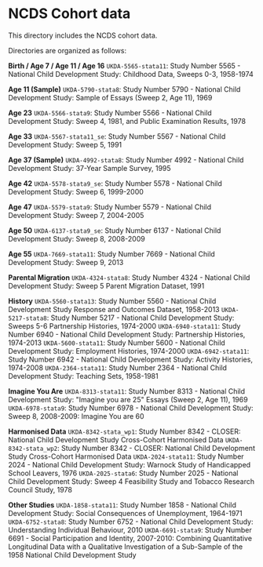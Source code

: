 # NCDS Cohort data

This directory includes the NCDS cohort data.

Directories are organized as follows:

**Birth / Age 7 / Age 11 / Age 16**
`UKDA-5565-stata11`: Study Number 5565 - National Child Development Study: Childhood Data, Sweeps 0-3, 1958-1974

**Age 11 (Sample)**
`UKDA-5790-stata8`: Study Number 5790 - National Child Development Study: Sample of Essays (Sweep 2, Age 11), 1969

**Age 23**
`UKDA-5566-stata9`: Study Number 5566 - National Child Development Study: Sweep 4, 1981, and Public Examination Results, 1978

**Age 33**
`UKDA-5567-stata11_se`: Study Number 5567 - National Child Development Study: Sweep 5, 1991

**Age 37 (Sample)**
`UKDA-4992-stata8`: Study Number 4992 - National Child Development Study: 37-Year Sample Survey, 1995

**Age 42**
`UKDA-5578-stata9_se`: Study Number 5578 - National Child Development Study: Sweep 6, 1999-2000

**Age 47**
`UKDA-5579-stata9`: Study Number 5579 - National Child Development Study: Sweep 7, 2004-2005

**Age 50**
`UKDA-6137-stata9_se`: Study Number 6137 - National Child Development Study: Sweep 8, 2008-2009

**Age 55**
`UKDA-7669-stata11`: Study Number 7669 - National Child Development Study: Sweep 9, 2013

**Parental Migration**
`UKDA-4324-stata8`: Study Number 4324 - National Child Development Study: Sweep 5 Parent Migration Dataset, 1991

**History**
`UKDA-5560-stata13`: Study Number 5560 - National Child Development Study Response and Outcomes Dataset, 1958-2013
`UKDA-5217-stata8`: Study Number 5217 - National Child Development Study: Sweeps 5-6 Partnership Histories, 1974-2000
`UKDA-6940-stata11`: Study Number 6940 - National Child Development Study: Partnership Histories, 1974-2013
`UKDA-5600-stata11`: Study Number 5600 - National Child Development Study: Employment Histories, 1974-2000
`UKDA-6942-stata11`: Study Number 6942 - National Child Development Study: Activity Histories, 1974-2008
`UKDA-2364-stata11`: Study Number 2364 - National Child Development Study: Teaching Sets, 1958-1981

**Imagine You Are**
`UKDA-8313-stata11`: Study Number 8313 - National Child Development Study: "Imagine you are 25" Essays (Sweep 2, Age 11), 1969
`UKDA-6978-stata9`: Study Number 6978 - National Child Development Study: Sweep 8, 2008-2009: Imagine You are 60

**Harmonised Data**
`UKDA-8342-stata_wp1`: Study Number 8342 - CLOSER: National Child Development Study Cross-Cohort Harmonised Data
`UKDA-8342-stata_wp2`: Study Number 8342 - CLOSER: National Child Development Study Cross-Cohort Harmonised Data
`UKDA-2024-stata11`: Study Number 2024 - National Child Development Study: Warnock Study of Handicapped School Leavers, 1976
`UKDA-2025-stata6`: Study Number 2025 - National Child Development Study: Sweep 4 Feasibility Study and Tobacco Research Council Study, 1978

**Other Studies**
`UKDA-1858-stata11`: Study Number 1858 - National Child Development Study: Social Consequences of Unemployment, 1964-1971
`UKDA-6752-stata8`: Study Number 6752 - National Child Development Study: Understanding Individual Behaviour, 2010
`UKDA-6691-stata9`: Study Number 6691 - Social Participation and Identity, 2007-2010: Combining Quantitative Longitudinal Data with a Qualitative Investigation of a Sub-Sample of the 1958 National Child Development Study
